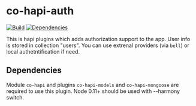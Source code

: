 co-hapi-auth
===========

[![Build](https://travis-ci.org/avbel/auth.png)](https://travis-ci.org/bandwidthcom/co-hapi-auth)
[![Dependencies](https://david-dm.org/avbel/auth.png)](https://david-dm.org/bandwidthcom/co-hapi-auth)

This is hapi plugins which adds authorization support to the app. User info is stored in collection "users". You can use extrenal providers (via `bell`) or local authetntification if need.

## Dependencies
Module `co-hapi` and plugins `co-hapi-models` and `co-hapi-mongoose` are required to use this plugin.
Node 0.11+ should be used with --harmony switch.
